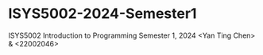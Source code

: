 # ISYS5002-2024-Semester1
ISYS5002 Introduction to Programming Semester 1, 2024 &lt;Yan Ting Chen> &amp; &lt;22002046>
